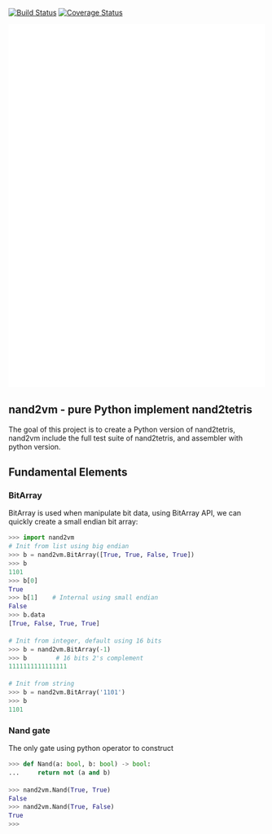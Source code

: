 [![Build Status](https://travis-ci.org/mlouielu/nand2vm.svg?branch=master)](https://travis-ci.org/mlouielu/nand2vm)
[![Coverage Status](https://coveralls.io/repos/github/mlouielu/nand2vm/badge.svg?branch=master)](https://coveralls.io/github/mlouielu/nand2vm?branch=master)

![nand2vm logo](https://raw.githubusercontent.com/mlouielu/nand2vm/master/logo/nand2vm.svg)

nand2vm - pure Python implement nand2tetris
-------------------------------------------

The goal of this project is to create a Python version of nand2tetris,
nand2vm include the full test suite of nand2tetris, and assembler with python version.

Fundamental Elements
--------------------

### BitArray

BitArray is used when manipulate bit data, using BitArray API,
we can quickly create a small endian bit array:

```python
>>> import nand2vm
# Init from list using big endian
>>> b = nand2vm.BitArray([True, True, False, True])
>>> b
1101
>>> b[0]
True
>>> b[1]    # Internal using small endian
False
>>> b.data
[True, False, True, True]

# Init from integer, default using 16 bits
>>> b = nand2vm.BitArray(-1)
>>> b        # 16 bits 2's complement
1111111111111111

# Init from string
>>> b = nand2vm.BitArray('1101')
>>> b
1101
```

### Nand gate

The only gate using python operator to construct

```python
>>> def Nand(a: bool, b: bool) -> bool:
...     return not (a and b)

>>> nand2vm.Nand(True, True)
False
>>> nand2vm.Nand(True, False)
True
>>>
```

